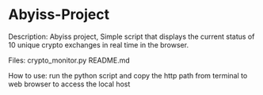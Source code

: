 # Abyiss-Project 
Description:
Abyiss project, Simple script that displays the current status of 10 unique crypto exchanges in real time in the browser.

Files:
crypto_monitor.py
README.md

How to use:
run the python script and copy the http path from terminal to web browser to access the local host 



